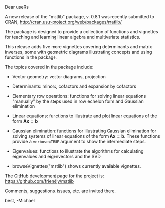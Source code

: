 Dear useRs

A new release of the "matlib" package, v. 0.8.1 was recently submitted to CRAN,
http://cran.us.r-project.org/web/packages/matlib/

The package is designed to provide a collection of functions and vignettes
for teaching and learning linear algebra and multivariate statistics.

This release adds five more vignettes covering determinants and matrix inverses,
some with geometric diagrams illustrating concepts and using functions in the
package.

The topics covered in the package include:

* Vector geometry: vector diagrams, projection 

* Determinants: minors, cofactors and expansion by cofactors

* Elementary row operations: functions for solving linear equations "manually" by the steps used in row echelon form and Gaussian elimination

* Linear equations: functions to illustrate and plot linear equations of the form $\mathbf{A x = b}$

* Gaussian elimination: functions for illustrating Gaussian elimination for solving systems of linear equations of the form
$\mathbf{A x = b}$.  These functions provide a `verbose=TRUE` argument to show the intermediate steps.

* Eigenvalues: functions to illustrate the algorithms for calculating eigenvalues and eigenvectors and the SVD

* browseVignettes("matlib") shows currently available vignettes.

The GitHub development page for the project is:
https://github.com/friendly/matlib

Comments, suggestions, issues, etc. are invited there.

best,
-Michael
